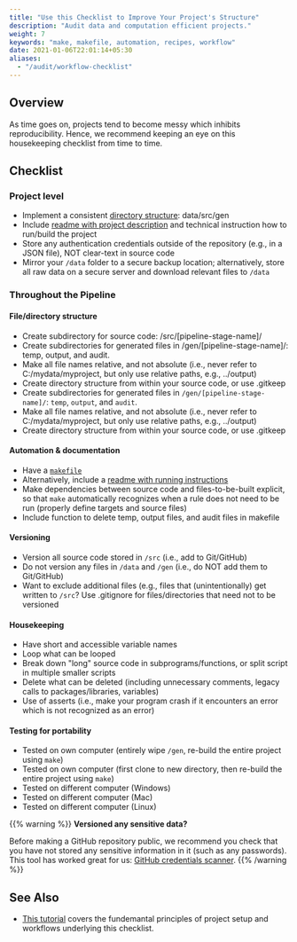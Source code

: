```yaml
---
title: "Use this Checklist to Improve Your Project's Structure"
description: "Audit data and computation efficient projects."
weight: 7
keywords: "make, makefile, automation, recipes, workflow"
date: 2021-01-06T22:01:14+05:30
aliases:
  - "/audit/workflow-checklist"
---
```


## Overview

As time goes on, projects tend to become messy which inhibits reproducibility. Hence, we recommend keeping an eye on this housekeeping checklist from time to time.

## Checklist

### Project level
* Implement a consistent [directory structure](/tutorials/project-management/principles-of-project-setup-and-workflow-management/directories/#working-example): data/src/gen
* Include [readme with project description](/tutorials/project-management/principles-of-project-setup-and-workflow-management/documenting-code/#main-project-documentation) and technical instruction how to run/build the project
* Store any authentication credentials outside of the repository (e.g., in a JSON file), NOT clear-text in source code
* Mirror your `/data` folder to a secure backup location; alternatively, store all raw data on a secure server and download relevant files to `/data`

### Throughout the Pipeline
#### File/directory structure  
* Create subdirectory for source code: /src/[pipeline-stage-name]/
* Create subdirectories for generated files in /gen/[pipeline-stage-name]/: temp, output, and audit.
* Make all file names relative, and not absolute (i.e., never refer to C:/mydata/myproject, but only use relative paths, e.g., ../output)
* Create directory structure from within your source code, or use .gitkeep
* Create subdirectories for generated files in `/gen/[pipeline-stage-name]/`: `temp`, `output`, and `audit`.
* Make all file names relative, and not absolute (i.e., never refer to C:/mydata/myproject, but only use relative paths, e.g., ../output)
* Create directory structure from within your source code, or use .gitkeep


#### Automation & documentation
* Have a [`makefile`](/automate/project-setup)
* Alternatively, include a [readme with running instructions](/tutorials/project-management/principles-of-project-setup-and-workflow-management/documenting-code/#main-project-documentation)
* Make dependencies between source code and files-to-be-built explicit, so that `make` automatically recognizes when a rule does not need to be run (properly define targets and source files)
* Include function to delete temp, output files, and audit files in makefile

#### Versioning
* Version all source code stored in `/src` (i.e., add to Git/GitHub)
* Do not version any files in `/data` and `/gen` (i.e., do NOT add them to Git/GitHub)
* Want to exclude additional files (e.g., files that (unintentionally) get written to `/src`? Use .gitignore for files/directories that need not to be versioned

#### Housekeeping
* Have short and accessible variable names
* Loop what can be looped
* Break down "long" source code in subprograms/functions, or split script in multiple smaller scripts
* Delete what can be deleted (including unnecessary comments, legacy calls to packages/libraries, variables)
* Use of asserts (i.e., make your program crash if it encounters an error which is not recognized as an error)

#### Testing for portability
* Tested on own computer (entirely wipe `/gen`, re-build the entire project using `make`)
* Tested on own computer (first clone to new directory, then re-build the entire project using `make`)
* Tested on different computer (Windows)
* Tested on different computer (Mac)
* Tested on different computer (Linux)

{{% warning %}}
**Versioned any sensitive data?**

Before making a GitHub repository public, we recommend you check that you have not stored any sensitive information in it (such as any passwords).
This tool has worked great for us: [GitHub credentials scanner](https://geekflare.com/github-credentials-scanner/).
{{% /warning %}}


## See Also

- [This tutorial](/tutorials/project-management/principles-of-project-setup-and-workflow-management/overview/) covers the fundemantal principles of project setup and workflows underlying this checklist.
